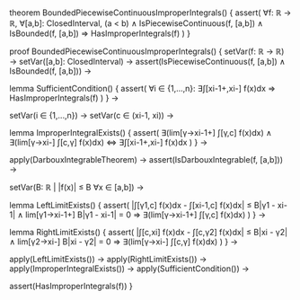 theorem BoundedPiecewiseContinuousImproperIntegrals() {
  assert(
    ∀f: ℝ → ℝ,
    ∀[a,b]: ClosedInterval,
    (a < b) ∧
    IsPiecewiseContinuous(f, [a,b]) ∧
    IsBounded(f, [a,b]) 
    ⇒ HasImproperIntegrals(f)
  )
}

proof BoundedPiecewiseContinuousImproperIntegrals() {
  setVar(f: ℝ → ℝ) →
  setVar([a,b]: ClosedInterval) →
  assert(IsPiecewiseContinuous(f, [a,b]) ∧ IsBounded(f, [a,b])) →
  
  lemma SufficientCondition() {
    assert(
      ∀i ∈ {1,...,n}: ∃∫[xi-1+,xi-] f(x)dx
      ⇒ HasImproperIntegrals(f)
    )
  } →
  
  setVar(i ∈ {1,...,n}) →
  setVar(c ∈ (xi-1, xi)) →
  
  lemma ImproperIntegralExists() {
    assert(
      ∃(lim[γ→xi-1+] ∫[γ,c] f(x)dx) ∧
      ∃(lim[γ→xi-] ∫[c,γ] f(x)dx)
      ⇔ ∃∫[xi-1+,xi-] f(x)dx
    )
  } →
  
  apply(DarbouxIntegrableTheorem) →
  assert(IsDarbouxIntegrable(f, [a,b])) →
  
  setVar(B: ℝ | |f(x)| ≤ B ∀x ∈ [a,b]) →
  
  lemma LeftLimitExists() {
    assert(
      |∫[γ1,c] f(x)dx - ∫[xi-1,c] f(x)dx| ≤ B|γ1 - xi-1|
      ∧ lim[γ1→xi-1+] B|γ1 - xi-1| = 0
      ⇒ ∃(lim[γ→xi-1+] ∫[γ,c] f(x)dx)
    )
  } →
  
  lemma RightLimitExists() {
    assert(
      |∫[c,xi] f(x)dx - ∫[c,γ2] f(x)dx| ≤ B|xi - γ2|
      ∧ lim[γ2→xi-] B|xi - γ2| = 0
      ⇒ ∃(lim[γ→xi-] ∫[c,γ] f(x)dx)
    )
  } →
  
  apply(LeftLimitExists()) →
  apply(RightLimitExists()) →
  apply(ImproperIntegralExists()) →
  apply(SufficientCondition()) →
  
  assert(HasImproperIntegrals(f))
}